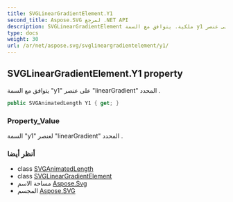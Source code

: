 ```yaml
---
title: SVGLinearGradientElement.Y1
second_title: Aspose.SVG لمرجع .NET API
description: SVGLinearGradientElement ملكية. يتوافق مع السمة y1 على عنصر linearGradient المحدد .
type: docs
weight: 30
url: /ar/net/aspose.svg/svglineargradientelement/y1/
---
```

## SVGLinearGradientElement.Y1 property

يتوافق مع السمة "y1" على عنصر "linearGradient" المحدد .

```csharp
public SVGAnimatedLength Y1 { get; }
```

### Property_Value

السمة "y1" لعنصر "linearGradient" المحدد .

### أنظر أيضا

* class [SVGAnimatedLength](../../../aspose.svg.datatypes/svganimatedlength/)
* class [SVGLinearGradientElement](../)
* مساحة الاسم [Aspose.Svg](../../svglineargradientelement/)
* المجسم [Aspose.SVG](../../../)


